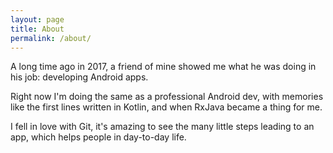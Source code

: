 ```yaml
---
layout: page
title: About
permalink: /about/
---
```


A long time ago in 2017, a friend of mine showed me what he was doing in his job: developing Android apps.

Right now I'm doing the same as a professional Android dev, with memories like the first lines written in Kotlin, and when RxJava became a thing for me.

I fell in love with Git, it's amazing to see the many little steps leading to an app, which helps people in day-to-day life.
